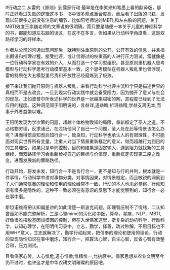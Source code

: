 #行动之二 从雷的《原则》到儒家行动
最早是在李笑来知笔墨上看的翻译版，那时正好看过失败的逻辑这本书，书中很多观点重合度高，而后看了出版的书籍，发现以前很多之前没有注意的细节，比如阳老师说的MBTI,和左右脑的问题，关于MBTI效度王崇巍老师的文章说的很明确，而只要是随便一本关于儿童的神经科学的书，都能知道左右脑的误区，在这不在多言，但如果从行动科学角度看，这是双路径学习的好样本。

作者从公司的沟通出现问题后，就特别注重原则的公开，公开有效的信息，并且指出假设和推理过程，接受批评，或让信得过的权重高的人进行压力测试，雷就像是一位行动科学家在有效的介入，从而打造一个学习型组织。甚至原则里机器人思考模型与行动科学思考行动模型基本一致，这个思考模型在机器人叛乱里也曾浮现，雷的特质在大五模型里尽责和开放性已经磨炼到了极致。

接下来让我们抛开原则与机器人叛乱，来看行动科学批评主流科学只是描述世界的真相而不是去改变，一旦到现实行动实践中就会备受阻力，因为抛开了意义与社会的规范，正如波普尔所表述科学的世界是一张越来越密的网，其程度已经到了无法应用的程度。这种洞见同于阳明说的，言益详,道益晦;析理益精,学益支离无本,而事于外者益繁以难。

王阳明发现为学次第的问题，超越个体格物致知的局限，重新框定了圣人之道，不必格物穷理，反求诸己，在龙场他问了自己一个问题，圣人处在此等情景该怎么办呢？进而得悟良知而后知行合一，致良知，行动科学也承认人的有限理性，不可能面对现实世界所有变量，注重人对当下情景重新框定的意义，继而超越行为到目的的工具理性，如果只是单向控制，目的和结果是固定输入，遇到阻力就找新的工具继续，而双路径学习会重新检视自己的目标与价值观，重新框定实现第二序之改变，进而发展新的策略路径。

行动开始，将发未发，知行合一不是言行合一，更不是知与行的并列，根本就是一件事情，行动科学中讲对事物分类，对事情因果，对情景框定，而且敏锐的洞察到了人们通常信奉的理论和使用的理论经常不一致，行动的本人也未必觉察，行动知识有很多是隐性的，这种不一致必须在有意识的反思下才能觉察到的，知行合一必在事中磨。

斯坦诺维奇把认知偏差讲的如此清楚一斯波克问题，即理智压制不了情绪，二认知吝啬如不能完整解析，三是心智mime的污化如中医，算命，星座，NLP，MBTI,好像很难摆脱基因加模因的控制，但在入世儒家这里，挺复杂的动机科学，行动科学，认知心理学，在阳明传习录中，立志，勤学，择善，改过秒解，不用目标也不用WHY意义，立志就解决了，勤学行动起来，把信奉的理论和使用的理论，行动的显现隐性知识在事中磨炼，知行合一，把算法心智，自主心智，反省心智有效整合和，压力测试。

且看儒家心传，人心惟危,道心惟微;惟精惟一,允执厥中。儒家思想从农业文明至今仍不过时，也许这才是中华农耕文明璀璨的原因吧。